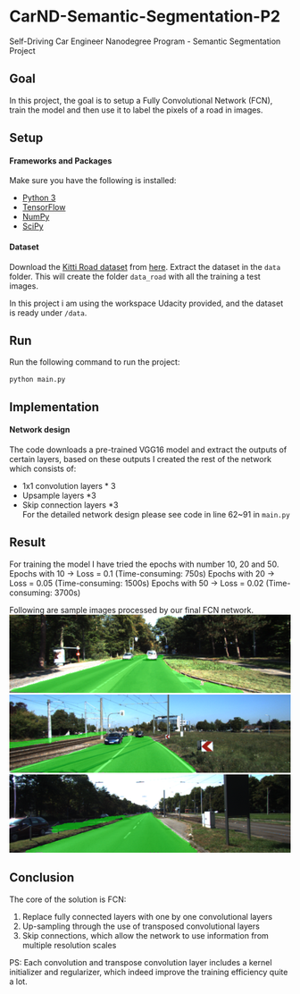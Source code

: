 # CarND-Semantic-Segmentation-P2
Self-Driving Car Engineer Nanodegree Program - Semantic Segmentation Project

## Goal 
In this project, the goal is to setup a Fully Convolutional Network (FCN), train the model and then use it to label the pixels of a road in images.

## Setup
#### Frameworks and Packages
Make sure you have the following is installed:
 - [Python 3](https://www.python.org/)
 - [TensorFlow](https://www.tensorflow.org/)
 - [NumPy](http://www.numpy.org/)
 - [SciPy](https://www.scipy.org/)

#### Dataset
Download the [Kitti Road dataset](http://www.cvlibs.net/datasets/kitti/eval_road.php) from [here](http://www.cvlibs.net/download.php?file=data_road.zip).  Extract the dataset in the `data` folder.  This will create the folder `data_road` with all the training a test images.

In this project i am using the workspace Udacity provided, and the dataset is ready under `/data`.

## Run
Run the following command to run the project:
```
python main.py
```

## Implementation 
#### Network design 
The code downloads a pre-trained VGG16 model and extract the outputs of certain layers, based on these outputs I created the rest of the network which consists of: 
- 1x1 convolution layers * 3
- Upsample layers *3 
- Skip connection layers  *3   
For the detailed network design please see code in line 62~91 in `main.py`

## Result 
For training the model I have tried the epochs with number 10, 20 and 50. 
Epochs with 10 -> Loss = 0.1   (Time-consuming: 750s)
Epochs with 20 -> Loss = 0.05  (Time-consuming: 1500s)
Epochs with 50 -> Loss = 0.02  (Time-consuming: 3700s)

Following are sample images processed by our final FCN network. 
<img src="examples/test1.png" width="600"> 
<img src="examples/test2.png" width="600"> 
<img src="examples/test3.png" width="600"> 

## Conclusion 
The core of the solution is FCN: 
1. Replace fully connected layers with one by one convolutional layers
2. Up-sampling through the use of transposed convolutional layers
3. Skip connections, which allow the network to use information from multiple resolution scales

PS: Each convolution and transpose convolution layer includes a kernel initializer and regularizer, which indeed improve the training efficiency quite a lot. 
